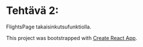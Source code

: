 # Tehtävä 2: 

FlightsPage takaisinkutsufunktiolla.

This project was bootstrapped with [Create React App](https://github.com/facebook/create-react-app).

